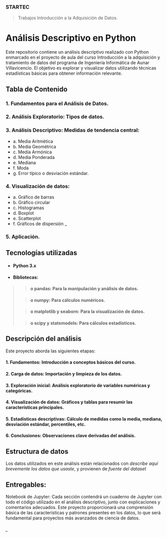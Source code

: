 ### STARTEC
> Trabajos Introducción a la Adquisición de Datos.

# Análisis Descriptivo en Python

Este repositorio contiene un análisis descriptivo realizado con Python enmarcado en el
proyecto de aula del curso Introducción a la adquisición y tratamiento de datos del
programa de Ingeniería Informática de Aunar Villavicencio.
El objetivo es explorar y visualizar datos utilizando técnicas estadísticas básicas para
obtener información relevante.

## Tabla de Contenido

### 1. Fundamentos para el Análisis de Datos.
### 2. Análisis Exploratorio: Tipos de datos.
### 3. Análisis Descriptivo: Medidas de tendencia central:
* a. Media Aritmética
* b. Media Geométrica
* c. Media Armónica
* d. Media Ponderada
* e. Mediana
* f. Moda
* g. Error típico o desviación estándar.

### 4. Visualización de datos:
* a. Gráfico de barras
* b. Gráfico circular
* c. Histogramas
* d. Boxplot
* e. Scatterplot
* f. Gráficos de dispersión
_
### 5. Aplicación.

## Tecnologías utilizadas

* #### Python 3.x
* #### Bibliotecas:

>> #### o pandas: Para la manipulación y análisis de datos.
>
>> #### o numpy: Para cálculos numéricos.
>
>> #### o matplotlib y seaborn: Para la visualización de datos.
>
>> #### o scipy y statsmodels: Para cálculos estadísticos.

## Descripción del análisis

Este proyecto aborda las siguientes etapas:

#### 1. Fundamentos: Introducción a conceptos básicos del curso.
#### 2. Carga de datos: Importación y limpieza de los datos.
#### 3. Exploración inicial: Análisis exploratorio de variables numéricas y categóricas.
#### 4. Visualización de datos: Gráficos y tablas para resumir las características principales.
#### 5. Estadísticas descriptivas: Cálculo de medidas como la media, mediana, desviación estándar, percentiles, etc.
#### 6. Conclusiones: Observaciones clave derivadas del análisis.

## Estructura de datos

Los datos utilizados en este análisis están relacionados con *describe aquí
brevemente los datos que usaste*, y provienen de *fuente del dataset*

## Entregables:

Notebook de Jupyter: Cada sección contendrá un cuaderno de Jupyter con todo el
código utilizado en el análisis descriptivo, junto con explicaciones y comentarios
adecuados. Este proyecto proporcionará una comprensión básica de las
características y patrones presentes en los datos, lo que será fundamental para
proyectos más avanzados de ciencia de datos.



###### _
